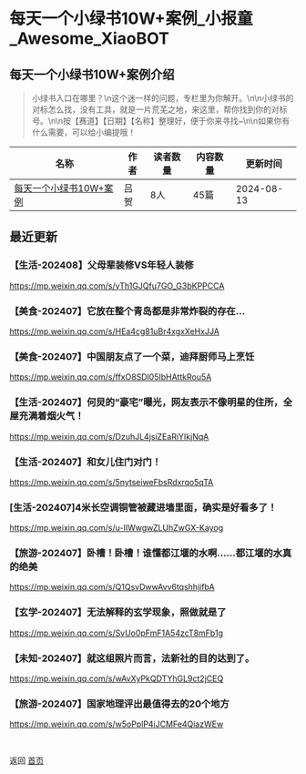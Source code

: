 # 每天一个小绿书10W+案例_小报童_Awesome_XiaoBOT

## 每天一个小绿书10W+案例介绍
> 小绿书入口在哪里？\n这个迷一样的问题，专栏里为你解开。\n\n小绿书的对标怎么找，没有工具，就是一片荒芜之地，来这里，帮你找到你的对标号。\n\n按【赛道】【日期】【名称】整理好，便于你来寻找~\n\n如果你有什么需要，可以给小编提哦！  
  


|名称|作者|读者数量|内容数量|更新时间|
|---|---|---|---|---|
|[每天一个小绿书10W+案例](https://xiaobot.net/p/xiaolvshu?refer=9c3f1c95-a052-465a-9902-f6d75080262a)|吕贺|8人|45篇|2024-08-13|

## 最近更新
### 【生活-202408】父母辈装修VS年轻人装修

https://mp.weixin.qq.com/s/yTh1GJQfu7GO_G3bKPPCCA

### 【美食-202407】它放在整个青岛都是非常炸裂的存在…

https://mp.weixin.qq.com/s/HEa4cg81uBr4xgxXeHxJJA

### 【美食-202407】中国朋友点了一个菜，迪拜厨师马上烹饪

https://mp.weixin.qq.com/s/ffxO8SDl05IbHAttkRou5A

### 【生活-202407】何炅的“豪宅”曝光，网友表示不像明星的住所，全屋充满着烟火气！

https://mp.weixin.qq.com/s/DzuhJL4jsiZEaRiYIkjNqA

### 【生活-202407】和女儿住门对门！

https://mp.weixin.qq.com/s/5nytseiweFbsRdxrqo5qTA

### [生活-202407]4米长空调铜管被藏进墙里面，确实是好看多了！

https://mp.weixin.qq.com/s/u-IIWwgwZLUhZwGX-Kayog

### 【旅游-202407】卧槽！卧槽！谁懂都江堰的水啊……都江堰的水真的绝美

https://mp.weixin.qq.com/s/Q1QsvDwwAvv6tqshhjifbA

### 【玄学-202407】无法解释的玄学现象，照做就是了

https://mp.weixin.qq.com/s/SvUo0pFmF1A54zcT8mFb1g

### 【未知-202407】就这组照片而言，法新社的目的达到了。

https://mp.weixin.qq.com/s/wAvXyPkQDTYhGL9ct2jCEQ

### 【旅游-202407】国家地理评出最值得去的20个地方

https://mp.weixin.qq.com/s/w5oPplP4iJCMFe4QiazWEw


<a href="https://github.com/Reno9527/awesome-xiaobot" style="color: white; text-decoration: none;">awesome-xiaobot</a>

返回 [首页](../README.md)
